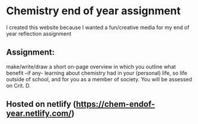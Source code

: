 # Chemistry end of year assignment
I created this website because I wanted a fun/creative media for my end of year reflection assignment
## Assignment:
make/write/draw a short on-page overview in which you outline what benefit –if any- learning about chemistry had in your (personal) life, so life outside of school, and for you as a member of society. You will be assessed on Crit. D.  

## Hosted on netlify (https://chem-endof-year.netlify.com/)
